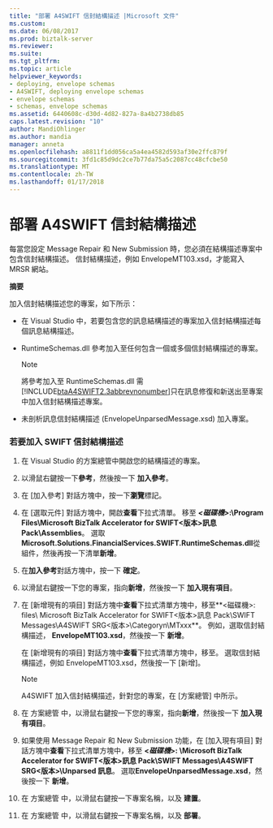 ```yaml
---
title: "部署 A4SWIFT 信封結構描述 |Microsoft 文件"
ms.custom: 
ms.date: 06/08/2017
ms.prod: biztalk-server
ms.reviewer: 
ms.suite: 
ms.tgt_pltfrm: 
ms.topic: article
helpviewer_keywords:
- deploying, envelope schemas
- A4SWIFT, deploying envelope schemas
- envelope schemas
- schemas, envelope schemas
ms.assetid: 6440608c-d30d-4d82-827a-8a4b2738db85
caps.latest.revision: "10"
author: MandiOhlinger
ms.author: mandia
manager: anneta
ms.openlocfilehash: a8811f1dd056ca5a4ea4582d593af30e2ffc879f
ms.sourcegitcommit: 3fd1c85d9dc2ce7b77da75a5c2087cc48cfcbe50
ms.translationtype: MT
ms.contentlocale: zh-TW
ms.lasthandoff: 01/17/2018
---
```

# <a name="deploying-a4swift-envelope-schemas"></a>部署 A4SWIFT 信封結構描述
每當您設定 Message Repair 和 New Submission 時，您必須在結構描述專案中包含信封結構描述。 信封結構描述，例如 EnvelopeMT103.xsd，才能寫入 MRSR 網站。  
  
 **摘要**  
  
 加入信封結構描述您的專案，如下所示：  
  
-   在 Visual Studio 中，若要包含您的訊息結構描述的專案加入信封結構描述每個訊息結構描述。  
  
-   RuntimeSchemas.dll 參考加入至任何包含一個或多個信封結構描述的專案。  
  
    > [!NOTE]
    >  將參考加入至 RuntimeSchemas.dll 需[!INCLUDE[btaA4SWIFT2.3abbrevnonumber](../../includes/btaa4swift2-3abbrevnonumber-md.md)]只在訊息修復和新送出至專案中加入信封結構描述專案。  
  
-   未剖析訊息信封結構描述 (EnvelopeUnparsedMessage.xsd) 加入專案。  
  
### <a name="to-add-a-swift-envelope-schema"></a>若要加入 SWIFT 信封結構描述  
  
1.  在 Visual Studio 的方案總管中開啟您的結構描述的專案。  
  
2.  以滑鼠右鍵按一下**參考**，然後按一下 **加入參考**。  
  
3.  在 [加入參考] 對話方塊中，按一下**瀏覽**標記。  
  
4.  在 [選取元件] 對話方塊中，開啟**查看**下拉式清單。 移至 ***\<磁碟機\>*:\Program Files\Microsoft BizTalk Accelerator for SWIFT\<版本\>訊息 Pack\Assemblies**。 選取**Microsoft.Solutions.FinancialServices.SWIFT.RuntimeSchemas.dll**從組件，然後再按一下清單**新增**。  
  
5.  在**加入參考**對話方塊中，按一下 **確定**。  
  
6.  以滑鼠右鍵按一下您的專案，指向**新增**，然後按一下 **加入現有項目**。  
  
7.  在 [新增現有的項目] 對話方塊中**查看**下拉式清單方塊中，移至**\<磁碟機\>: files\ Microsoft BizTalk Accelerator for SWIFT\<版本\>訊息 Pack\SWIFT Messages\A4SWIFT SRG\<版本\>\Categoryn\MTxxx**。 例如，選取信封結構描述， **EnvelopeMT103.xsd**，然後按一下 **新增**。  
  
     在 [新增現有的項目] 對話方塊中**查看**下拉式清單方塊中，移至。 選取信封結構描述，例如 EnvelopeMT103.xsd，然後按一下 [新增]。  
  
    > [!NOTE]
    >  A4SWIFT 加入信封結構描述，針對您的專案，在 [方案總管] 中所示。  
  
8.  在 方案總管 中，以滑鼠右鍵按一下您的專案，指向**新增**，然後按一下 **加入現有項目**。  
  
9. 如果使用 Message Repair 和 New Submission 功能，在 [加入現有項目] 對話方塊中**查看**下拉式清單方塊中，移至 **\<*磁碟機*\>: \Microsoft BizTalk Accelerator for SWIFT\<版本\>訊息 Pack\SWIFT Messages\A4SWIFT SRG\<版本\>\Unparsed 訊息**。 選取**EnvelopeUnparsedMessage.xsd**，然後按一下 **新增**。  
  
10. 在 方案總管 中，以滑鼠右鍵按一下專案名稱，以及  **建置**。  
  
11. 在 方案總管 中，以滑鼠右鍵按一下專案名稱，以及  **部署**。